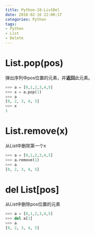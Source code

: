 ```yaml
---
title: Python-18-ListDel
date: 2018-02-16 22:00:17
categories: Python
tags:
- Python
- List
- Delete
---
```


# List.pop(pos)

弹出序列中pos位置的元素，并**返回**此元素。

```python
>>> a = [0,1,2,3,4,5]
>>> x = a.pop(1)
>>> a
[0, 2, 3, 4, 5]
>>> x
1
```

# List.remove(x)

从List中删除第一个x

```python
>>> a = [0,1,2,3,4,5]
>>> a.remove(1)
>>> a
[0, 2, 3, 4, 5]
```

# del List[pos]

从List中删除pos位置的元素

```python
>>> a = [0,1,2,3,4,5]
>>> del a[1]
>>> a
[0, 2, 3, 4, 5]
```

